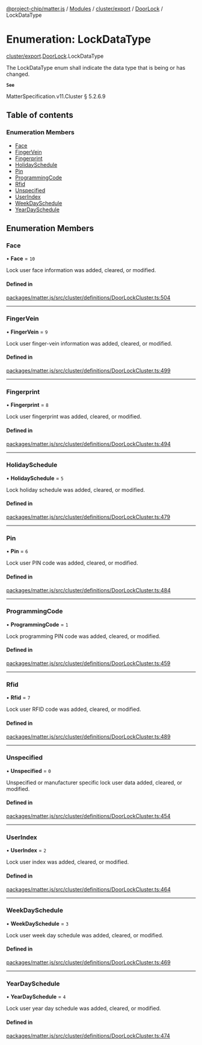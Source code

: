 [@project-chip/matter.js](../README.md) / [Modules](../modules.md) / [cluster/export](../modules/cluster_export.md) / [DoorLock](../modules/cluster_export.DoorLock.md) / LockDataType

# Enumeration: LockDataType

[cluster/export](../modules/cluster_export.md).[DoorLock](../modules/cluster_export.DoorLock.md).LockDataType

The LockDataType enum shall indicate the data type that is being or has changed.

**`See`**

MatterSpecification.v11.Cluster § 5.2.6.9

## Table of contents

### Enumeration Members

- [Face](cluster_export.DoorLock.LockDataType.md#face)
- [FingerVein](cluster_export.DoorLock.LockDataType.md#fingervein)
- [Fingerprint](cluster_export.DoorLock.LockDataType.md#fingerprint)
- [HolidaySchedule](cluster_export.DoorLock.LockDataType.md#holidayschedule)
- [Pin](cluster_export.DoorLock.LockDataType.md#pin)
- [ProgrammingCode](cluster_export.DoorLock.LockDataType.md#programmingcode)
- [Rfid](cluster_export.DoorLock.LockDataType.md#rfid)
- [Unspecified](cluster_export.DoorLock.LockDataType.md#unspecified)
- [UserIndex](cluster_export.DoorLock.LockDataType.md#userindex)
- [WeekDaySchedule](cluster_export.DoorLock.LockDataType.md#weekdayschedule)
- [YearDaySchedule](cluster_export.DoorLock.LockDataType.md#yeardayschedule)

## Enumeration Members

### Face

• **Face** = ``10``

Lock user face information was added, cleared, or modified.

#### Defined in

[packages/matter.js/src/cluster/definitions/DoorLockCluster.ts:504](https://github.com/project-chip/matter.js/blob/904d0c9b952b91f28a21803759c5e5c66ee4d272/packages/matter.js/src/cluster/definitions/DoorLockCluster.ts#L504)

___

### FingerVein

• **FingerVein** = ``9``

Lock user finger-vein information was added, cleared, or modified.

#### Defined in

[packages/matter.js/src/cluster/definitions/DoorLockCluster.ts:499](https://github.com/project-chip/matter.js/blob/904d0c9b952b91f28a21803759c5e5c66ee4d272/packages/matter.js/src/cluster/definitions/DoorLockCluster.ts#L499)

___

### Fingerprint

• **Fingerprint** = ``8``

Lock user fingerprint was added, cleared, or modified.

#### Defined in

[packages/matter.js/src/cluster/definitions/DoorLockCluster.ts:494](https://github.com/project-chip/matter.js/blob/904d0c9b952b91f28a21803759c5e5c66ee4d272/packages/matter.js/src/cluster/definitions/DoorLockCluster.ts#L494)

___

### HolidaySchedule

• **HolidaySchedule** = ``5``

Lock holiday schedule was added, cleared, or modified.

#### Defined in

[packages/matter.js/src/cluster/definitions/DoorLockCluster.ts:479](https://github.com/project-chip/matter.js/blob/904d0c9b952b91f28a21803759c5e5c66ee4d272/packages/matter.js/src/cluster/definitions/DoorLockCluster.ts#L479)

___

### Pin

• **Pin** = ``6``

Lock user PIN code was added, cleared, or modified.

#### Defined in

[packages/matter.js/src/cluster/definitions/DoorLockCluster.ts:484](https://github.com/project-chip/matter.js/blob/904d0c9b952b91f28a21803759c5e5c66ee4d272/packages/matter.js/src/cluster/definitions/DoorLockCluster.ts#L484)

___

### ProgrammingCode

• **ProgrammingCode** = ``1``

Lock programming PIN code was added, cleared, or modified.

#### Defined in

[packages/matter.js/src/cluster/definitions/DoorLockCluster.ts:459](https://github.com/project-chip/matter.js/blob/904d0c9b952b91f28a21803759c5e5c66ee4d272/packages/matter.js/src/cluster/definitions/DoorLockCluster.ts#L459)

___

### Rfid

• **Rfid** = ``7``

Lock user RFID code was added, cleared, or modified.

#### Defined in

[packages/matter.js/src/cluster/definitions/DoorLockCluster.ts:489](https://github.com/project-chip/matter.js/blob/904d0c9b952b91f28a21803759c5e5c66ee4d272/packages/matter.js/src/cluster/definitions/DoorLockCluster.ts#L489)

___

### Unspecified

• **Unspecified** = ``0``

Unspecified or manufacturer specific lock user data added, cleared, or modified.

#### Defined in

[packages/matter.js/src/cluster/definitions/DoorLockCluster.ts:454](https://github.com/project-chip/matter.js/blob/904d0c9b952b91f28a21803759c5e5c66ee4d272/packages/matter.js/src/cluster/definitions/DoorLockCluster.ts#L454)

___

### UserIndex

• **UserIndex** = ``2``

Lock user index was added, cleared, or modified.

#### Defined in

[packages/matter.js/src/cluster/definitions/DoorLockCluster.ts:464](https://github.com/project-chip/matter.js/blob/904d0c9b952b91f28a21803759c5e5c66ee4d272/packages/matter.js/src/cluster/definitions/DoorLockCluster.ts#L464)

___

### WeekDaySchedule

• **WeekDaySchedule** = ``3``

Lock user week day schedule was added, cleared, or modified.

#### Defined in

[packages/matter.js/src/cluster/definitions/DoorLockCluster.ts:469](https://github.com/project-chip/matter.js/blob/904d0c9b952b91f28a21803759c5e5c66ee4d272/packages/matter.js/src/cluster/definitions/DoorLockCluster.ts#L469)

___

### YearDaySchedule

• **YearDaySchedule** = ``4``

Lock user year day schedule was added, cleared, or modified.

#### Defined in

[packages/matter.js/src/cluster/definitions/DoorLockCluster.ts:474](https://github.com/project-chip/matter.js/blob/904d0c9b952b91f28a21803759c5e5c66ee4d272/packages/matter.js/src/cluster/definitions/DoorLockCluster.ts#L474)
